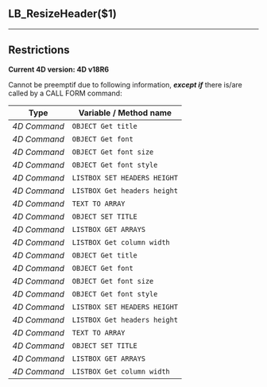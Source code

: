 ﻿## LB_ResizeHeader($1)---## Restrictions**Current 4D version: 4D v18R6**Cannot be preemptif due to following information, ***except if*** there is/are called by a CALL FORM command:|Type|Variable / Method name||------|------||*4D Command*|`OBJECT Get title`||*4D Command*|`OBJECT Get font`||*4D Command*|`OBJECT Get font size`||*4D Command*|`OBJECT Get font style`||*4D Command*|`LISTBOX SET HEADERS HEIGHT`||*4D Command*|`LISTBOX Get headers height`||*4D Command*|`TEXT TO ARRAY`||*4D Command*|`OBJECT SET TITLE`||*4D Command*|`LISTBOX GET ARRAYS`||*4D Command*|`LISTBOX Get column width`||*4D Command*|`OBJECT Get title`||*4D Command*|`OBJECT Get font`||*4D Command*|`OBJECT Get font size`||*4D Command*|`OBJECT Get font style`||*4D Command*|`LISTBOX SET HEADERS HEIGHT`||*4D Command*|`LISTBOX Get headers height`||*4D Command*|`TEXT TO ARRAY`||*4D Command*|`OBJECT SET TITLE`||*4D Command*|`LISTBOX GET ARRAYS`||*4D Command*|`LISTBOX Get column width`|